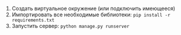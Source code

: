 1) Создать виртуальное окружение (или подключить имеющееся)
2) Импортировать все необходимые библиотеки: `pip install -r requirements.txt`
3) Запустить сервер: `python manage.py runserver`